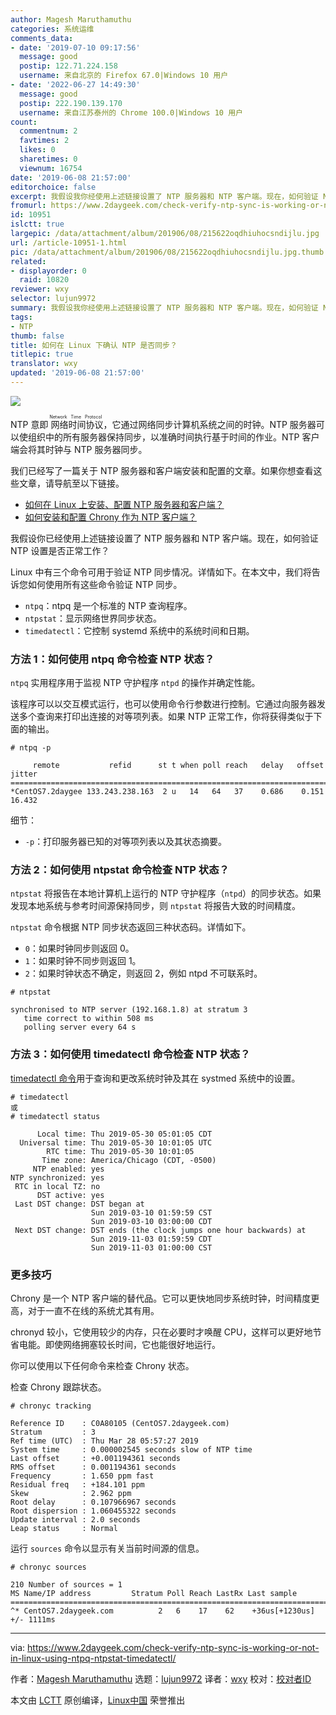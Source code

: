 ```yaml
---
author: Magesh Maruthamuthu
categories: 系统运维
comments_data:
- date: '2019-07-10 09:17:56'
  message: good
  postip: 122.71.224.158
  username: 来自北京的 Firefox 67.0|Windows 10 用户
- date: '2022-06-27 14:49:30'
  message: good
  postip: 222.190.139.170
  username: 来自江苏泰州的 Chrome 100.0|Windows 10 用户
count:
  commentnum: 2
  favtimes: 2
  likes: 0
  sharetimes: 0
  viewnum: 16754
date: '2019-06-08 21:57:00'
editorchoice: false
excerpt: 我假设我你经使用上述链接设置了 NTP 服务器和 NTP 客户端。现在，如何验证 NTP 设置是否正常工作？
fromurl: https://www.2daygeek.com/check-verify-ntp-sync-is-working-or-not-in-linux-using-ntpq-ntpstat-timedatectl/
id: 10951
islctt: true
largepic: /data/attachment/album/201906/08/215622oqdhiuhocsndijlu.jpg
url: /article-10951-1.html
pic: /data/attachment/album/201906/08/215622oqdhiuhocsndijlu.jpg.thumb.jpg
related:
- displayorder: 0
  raid: 10820
reviewer: wxy
selector: lujun9972
summary: 我假设我你经使用上述链接设置了 NTP 服务器和 NTP 客户端。现在，如何验证 NTP 设置是否正常工作？
tags:
- NTP
thumb: false
title: 如何在 Linux 下确认 NTP 是否同步？
titlepic: true
translator: wxy
updated: '2019-06-08 21:57:00'
---
```


![](/data/attachment/album/201906/08/215622oqdhiuhocsndijlu.jpg)


NTP 意即<ruby> 网络时间协议 <rt>  Network Time Protocol </rt></ruby>，它通过网络同步计算机系统之间的时钟。NTP 服务器可以使组织中的所有服务器保持同步，以准确时间执行基于时间的作业。NTP 客户端会将其时钟与 NTP 服务器同步。


我们已经写了一篇关于 NTP 服务器和客户端安装和配置的文章。如果你想查看这些文章，请导航至以下链接。


* [如何在 Linux 上安装、配置 NTP 服务器和客户端？](/article-10811-1.html)
* [如何安装和配置 Chrony 作为 NTP 客户端？](/article-10820-1.html)


我假设你已经使用上述链接设置了 NTP 服务器和 NTP 客户端。现在，如何验证 NTP 设置是否正常工作？


Linux 中有三个命令可用于验证 NTP 同步情况。详情如下。在本文中，我们将告诉您如何使用所有这些命令验证 NTP 同步。


* `ntpq`：ntpq 是一个标准的 NTP 查询程序。
* `ntpstat`：显示网络世界同步状态。
* `timedatectl`：它控制 systemd 系统中的系统时间和日期。


### 方法 1：如何使用 ntpq 命令检查 NTP 状态？


`ntpq` 实用程序用于监视 NTP 守护程序 `ntpd` 的操作并确定性能。


该程序可以以交互模式运行，也可以使用命令行参数进行控制。它通过向服务器发送多个查询来打印出连接的对等项列表。如果 NTP 正常工作，你将获得类似于下面的输出。



```
# ntpq -p

     remote           refid      st t when poll reach   delay   offset  jitter
==============================================================================
*CentOS7.2daygee 133.243.238.163  2 u   14   64   37    0.686    0.151  16.432
```

细节：


* `-p`：打印服务器已知的对等项列表以及其状态摘要。


### 方法 2：如何使用 ntpstat 命令检查 NTP 状态？


`ntpstat` 将报告在本地计算机上运行的 NTP 守护程序（`ntpd`）的同步状态。如果发现本地系统与参考时间源保持同步，则 `ntpstat` 将报告大致的时间精度。


`ntpstat` 命令根据 NTP 同步状态返回三种状态码。详情如下。


* `0`：如果时钟同步则返回 0。
* `1`：如果时钟不同步则返回 1。
* `2`：如果时钟状态不确定，则返回 2，例如 ntpd 不可联系时。



```
# ntpstat

synchronised to NTP server (192.168.1.8) at stratum 3
   time correct to within 508 ms
   polling server every 64 s
```

### 方法 3：如何使用 timedatectl 命令检查 NTP 状态？


[timedatectl 命令](https://www.2daygeek.com/change-set-time-date-and-timezone-on-linux/)用于查询和更改系统时钟及其在 systmed 系统中的设置。



```
# timedatectl
或
# timedatectl status

      Local time: Thu 2019-05-30 05:01:05 CDT
  Universal time: Thu 2019-05-30 10:01:05 UTC
        RTC time: Thu 2019-05-30 10:01:05
       Time zone: America/Chicago (CDT, -0500)
     NTP enabled: yes
NTP synchronized: yes
 RTC in local TZ: no
      DST active: yes
 Last DST change: DST began at
                  Sun 2019-03-10 01:59:59 CST
                  Sun 2019-03-10 03:00:00 CDT
 Next DST change: DST ends (the clock jumps one hour backwards) at
                  Sun 2019-11-03 01:59:59 CDT
                  Sun 2019-11-03 01:00:00 CST
```

### 更多技巧


Chrony 是一个 NTP 客户端的替代品。它可以更快地同步系统时钟，时间精度更高，对于一直不在线的系统尤其有用。


chronyd 较小，它使用较少的内存，只在必要时才唤醒 CPU，这样可以更好地节省电能。即使网络拥塞较长时间，它也能很好地运行。


你可以使用以下任何命令来检查 Chrony 状态。


检查 Chrony 跟踪状态。



```
# chronyc tracking

Reference ID    : C0A80105 (CentOS7.2daygeek.com)
Stratum         : 3
Ref time (UTC)  : Thu Mar 28 05:57:27 2019
System time     : 0.000002545 seconds slow of NTP time
Last offset     : +0.001194361 seconds
RMS offset      : 0.001194361 seconds
Frequency       : 1.650 ppm fast
Residual freq   : +184.101 ppm
Skew            : 2.962 ppm
Root delay      : 0.107966967 seconds
Root dispersion : 1.060455322 seconds
Update interval : 2.0 seconds
Leap status     : Normal
```

运行 `sources` 命令以显示有关当前时间源的信息。



```
# chronyc sources

210 Number of sources = 1
MS Name/IP address         Stratum Poll Reach LastRx Last sample
===============================================================================
^* CentOS7.2daygeek.com          2   6    17    62    +36us[+1230us] +/- 1111ms
```



---


via: <https://www.2daygeek.com/check-verify-ntp-sync-is-working-or-not-in-linux-using-ntpq-ntpstat-timedatectl/>


作者：[Magesh Maruthamuthu](https://www.2daygeek.com/author/magesh/) 选题：[lujun9972](https://github.com/lujun9972) 译者：[wxy](https://github.com/wxy) 校对：[校对者ID](https://github.com/%E6%A0%A1%E5%AF%B9%E8%80%85ID)


本文由 [LCTT](https://github.com/LCTT/TranslateProject) 原创编译，[Linux中国](https://linux.cn/) 荣誉推出